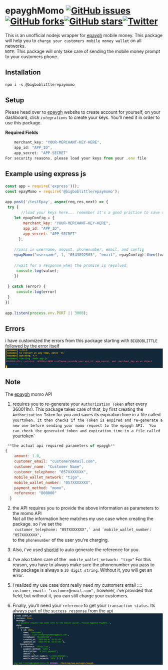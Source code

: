 # epayghMomo [![GitHub issues](https://img.shields.io/github/issues/BigBobLittle/epayMomo)](https://github.com/BigBobLittle/epayMomo/issues) [![GitHub forks](https://img.shields.io/github/forks/BigBobLittle/epayMomo)](https://github.com/BigBobLittle/epayMomo/network)[![GitHub stars](https://img.shields.io/github/stars/BigBobLittle/epayMomo)](https://github.com/BigBobLittle/epayMomo/stargazers)[![Twitter](https://img.shields.io/twitter/url/https/github.com/BigBobLittle/epayMomo?style=social)](https://twitter.com/intent/tweet?text=Wow:&url=https%3A%2F%2Fgithub.com%2FBigBobLittle%2FepayMomo)
This is an unofficial nodejs wrapper for [epaygh](https://epaygh.com/) mobile money. This package will help you to `charge your customers mobile money wallet` on all networks.  
`NOTE`: This package will only take care of sending the mobile money prompt to your customers phone.

## Installation
```js
npm i -s @bigboblittle/epaymomo
```


## Setup 
Please head over to
[epaygh](https://epaygh.com/) website to create account for yourself, on your dashboard, click *`integrations`* to create your keys. You'll need it in order to use this package.

**Required Fields**   
```js 
    merchant_key: "YOUR-MERCHANT-KEY-HERE",      
    app_id: "APP_ID",    
    app_secret: "APP-SECRET"   
For security reasons, please load your keys from your .env file  
``` 


## Example using express js 
```js 
const app = require('express')();
const epayMomo = require('@bigboblittle/epaymomo'); 

app.post('/testEpay', async(req,res,next) => {
 try {
       //load your keys here... remember it's a good practice to save such keys in your .env
    let epayConfig = {
        merchant_key: "YOUR-MERCHANT-KEY-HERE",
        app_id: "APP_ID",
        app_secret: "APP-SECRET"
      };
    
    //pass in username, amount, phonenumber, email, and config 
    epayMomo("username", 1, "0543892565", "email", epayConfig).then((value) => {

    //wait for a response when the promise is resolved 
     console.log(value);
    })

 } catch (error) {
     console.log(error)
 }
})

app.listen(process.env.PORT || 3000);

``` 

## Errors 
i have customized the errors from this package starting with `BIGBOBLITTLE` followed by the error itself 
![alt text](https://github.com/BigBobLittle/epayMomo/blob/master/example/epaygh/error2.PNG)  

## Note 

The [epaygh](https://epaygh.com/) momo API  
1. requires you to re-generate your `Authorization Token` after every 3600(1hr). This package takes care
of that, by first creating the `Authorization Token` for you and saves its expiration time in a file called `yourtoken. it then checks if the Token is expired and re-generate a new one before sending your momo request to the epaygh API. 
You can check the generated token and expiration time in a file called  `yourtoken`  
 
```js 
 **the actual api required parameters of epaygh**
{
    amount: 1.0,
    customer_email: "customer@email.com",
    customer_name: "Customer Name",
    customer_telephone: "057XXXXXXX",
    mobile_wallet_network: "tigo",
    mobile_wallet_number: "057XXXXXXX",
    payment_method: "momo",
    reference: "000000"
  }
```


2. the API requires you to provide the above information as parameters to the momo API  
Not all the information here matches my use case when creating the package. so i've set 
the  
`` customer_telephone: "057XXXXXXX",` and `mobile_wallet_number: "057XXXXXXX",``   
to the `phonenumber` of the user you're charging. 

3. Also, i've used [shortid](https://www.npmjs.com/package/shortid) to auto generate the reference for you. 

4. I've also taken  care of the `` mobile_wallet_network: "tigo"``
For this reason, you have to always make sure the phonenumber you pass to this package is always a `10 digit string`. Without it, you will get an error. 


5. I realized my use case dont really need my customers email ::::   `` customer_email: "customer@email.com",`` 
however, i've provided that field, but without it, you can still charge your customers. 

6. Finally, you'll need your `reference` to get your `transaction status`. Its always part of the ``success response`` from the api
![alt text](https://github.com/BigBobLittle/epayMomo/blob/master/example/epaygh/paymentSuccessful.PNG)




